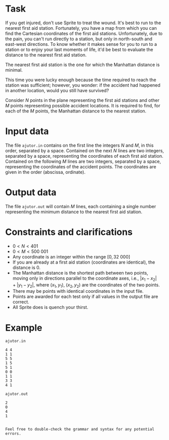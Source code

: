 
# Task

If you get injured, don't use Sprite to treat the wound. It's best to run to the nearest first aid station. Fortunately, you have a map from which you can find the Cartesian coordinates of the first aid stations. Unfortunately, due to the pain, you can't run directly to a station, but only in north-south and east-west directions. To know whether it makes sense for you to run to a station or to enjoy your last moments of life, it'd be best to evaluate the distance to the nearest first aid station.

The nearest first aid station is the one for which the Manhattan distance is minimal.

This time you were lucky enough because the time required to reach the station was sufficient; however, you wonder: if the accident had happened in another location, would you still have survived?

Consider $N$ points in the plane representing the first aid stations and other $M$ points representing possible accident locations. It is required to find, for each of the $M$ points, the Manhattan distance to the nearest station.

# Input data

The file `ajutor.in` contains on the first line the integers $N$ and $M$, in this order, separated by a space. Contained on the next $N$ lines are two integers, separated by a space, representing the coordinates of each first aid station. Contained on the following $M$ lines are two integers, separated by a space, representing the coordinates of the accident points. The coordinates are given in the order (abscissa, ordinate).

# Output data

The file `ajutor.out` will contain $M$ lines, each containing a single number representing the minimum distance to the nearest first aid station.

# Constraints and clarifications

* $0 < N < 401$
* $0 < M < 500 \ 001$
* Any coordinate is an integer within the range $[0,32 \ 000]$
* If you are already at a first aid station (coordinates are identical), the distance is $0$.
* The Manhattan distance is the shortest path between two points, moving only in directions parallel to the coordinate axes, i.e., $|x_1-x_2|+|y_1-y_2|$, where $(x_1,y_1)$, $(x_2,y_2)$ are the coordinates of the two points.
* There may be points with identical coordinates in the input file.
* Points are awarded for each test only if all values in the output file are correct.
* All Sprite does is quench your thirst.

# Example

`ajutor.in`
```
4 4
1 1
5 5
1 5
5 1
0 0
1 1
3 3
4 1
```

`ajutor.out`
```
2
0
4
1
```
```

Feel free to double-check the grammar and syntax for any potential errors.
